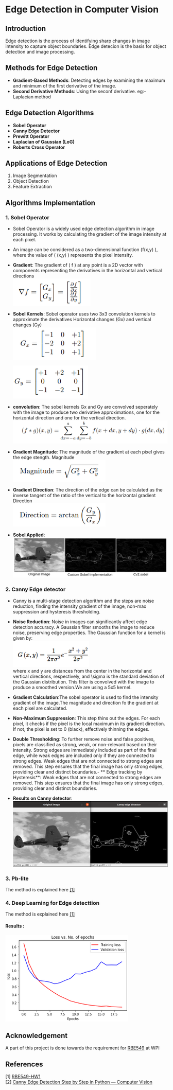 # Edge Detection in Computer Vision

## Introduction 
Edge detection is the process of identifying sharp changes in image intensity to capture object boundaries. Edge detecion is the basis for object detection and image processing. 

## Methods for Edge Detection
- **Gradient-Based Methods**: Detecting edges by examining the maximum and minimum of the first derivative of the image. 
- **Second Derivative Methods**: Using the seconf derivative. eg:- Laplacian method

## Edge Detection Algorithms
- **Sobel Operator**
- **Canny Edge Detector**
- **Prewitt Operator**
- **Laplacian of Gaussian (LoG)**
- **Roberts Cross Operator**


## Applications of Edge Detection
1. Image Segmentation
2. Object Detection
3. Feature Extraction



## Algorithms Implementation
### 1. Sobel Operator
- Sobel Operator is a widely used edge detection algorithm in image processing. It works by calculating the gradient of the image intensity at each pixel.
- An image can be considered as a two-dimensional function \(f(x,y) \), where the value of \( (x,y) \) represents the pixel intensity.
- **Gradient**: The gradient of \( f \) at any point is a 2D vector with components representing the derivatives in the horizontal and vertical directions     
   ![Gradient Formula](./edge-detectors/attachments/equations/gradient.png)
   
- **Sobel Kernels**: Sobel operator uses two 3x3 convolution kernels to approximate the derivatives
   Horizontal changes (Gx) and vertical changes (Gy)     
    ![Gx](./edge-detectors/attachments/equations/Gx.png)
    
    ![Gy](./edge-detectors/attachments/equations/Gy.png)

- **convolution**: The sobel kernels Gx  and Gy are convolved seperately with the image to produce two derivative approximations, one for the horizontal direction and one for the vertical direction.
     ![Convolution](./edge-detectors/attachments/equations/convolution.png)

- **Gradient Magnitude**: The magnitude of the gradient at each pixel gives the edge stength. 
    Magnitude  
     ![Magnitude](./edge-detectors/attachments/equations/magnitude.png)

- **Gradient Direction**: The direction of the edge can be calculated as the inverse tangent of the ratio of the vertical to the horizontal gradient
     Direction    
      ![Direction](./edge-detectors/attachments/equations/direction.png)

- **Sobel Applied**:
      ![Sobel_results](./edge-detectors/attachments/results/sobel.png)
    
### 2. Canny Edge detector 
- Canny is a multi-stage detection algorithm and the steps are noise reduction, finding the intensity gradient of the image, non-max suppression and hysteresis thresholding.
- **Noise Reduction**: Noise in images can significantly affect edge detection accuracy. A Gaussian filter smooths the image to reduce noise, preserving edge properties.
  The Gaussian function for a kernel is given by:  
  ![Gaussian](./edge-detectors/attachments/equations/can1.png)   
  where x and y are distances from the center in the horizontal and vertical directions, respectively, and \sigma is the standard deviation of the Gaussian distribution. This filter is convolved with the image to produce a smoothed version.We are using a 5x5 kernel.
- **Gradient Calculation**:The sobel operator is used to find the intensity gradient of the image.The magnitude and direction fo the gradient at each pixel are calculated.  
- **Non-Maximum Suppression**: This step thins out the edges. For each pixel, it checks if the pixel is the local maximum in its gradient direction. If not, the pixel is set to 0 (black), effectively thinning the edges.  
- **Double Thresholding**: To further remove noise and false positives, pixels are classified as strong, weak, or non-relevant based on their intensity. Strong edges are immediately included as part of the final edge, while weak edges are included only if they are connected to strong edges.
Weak edges that are not connected to strong edges are removed. This step ensures that the final image has only strong edges, providing clear and distinct boundaries.- ** Edge tracking by Hysteresis**: Weak edges that are not connected to strong edges are removed. This step ensures that the final image has only strong edges, providing clear and distinct boundaries.
 
- **Results on Canny detector**:
  ![Canny](./edge-detectors/attachments/results/can.png) 

### 3. Pb-lite 

The method is explained here [[1]](https://rbe549.github.io/fall2022/hw/hw0/) 

### 4. Deep Learning for Edge detecttion

The method is explained here [[1]](https://rbe549.github.io/fall2022/hw/hw0/) 

#### Results :   

![deep](./edge-detectors/attachments/results/edge_res.png)

## Acknowledgement 

A part of this project is done towards the requirement for [RBE549](https://rbe549.github.io/fall2022/hw/hw0/) at WPI
  
## References 
[1] [RBE549-HW1](https://rbe549.github.io/fall2022/hw/hw0/)  
[2] [Canny Edge Detection Step by Step in Python — Computer Vision](https://towardsdatascience.com/canny-edge-detection-step-by-step-in-python-computer-vision-b49c3a2d8123)
